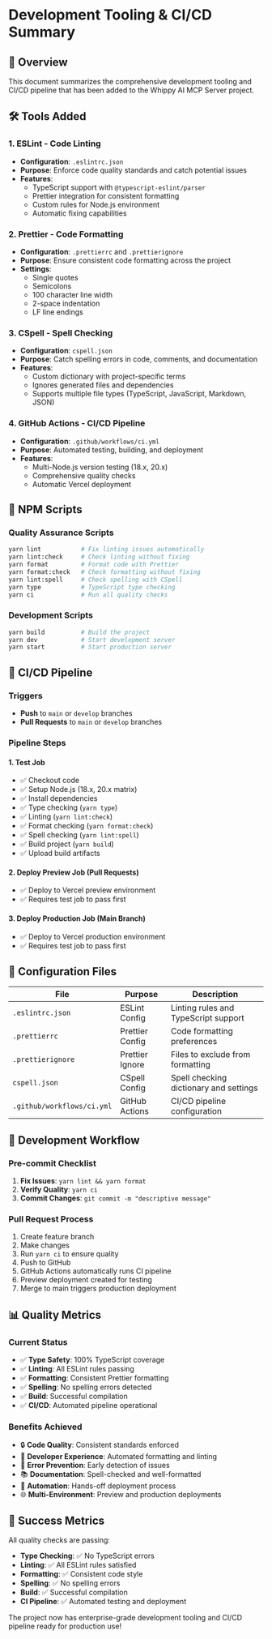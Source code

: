 # Development Tooling & CI/CD Summary

## 🎯 Overview

This document summarizes the comprehensive development tooling and CI/CD pipeline that has been added to the Whippy AI MCP Server project.

## 🛠️ Tools Added

### 1. **ESLint** - Code Linting

- **Configuration**: `.eslintrc.json`
- **Purpose**: Enforce code quality standards and catch potential issues
- **Features**:
  - TypeScript support with `@typescript-eslint/parser`
  - Prettier integration for consistent formatting
  - Custom rules for Node.js environment
  - Automatic fixing capabilities

### 2. **Prettier** - Code Formatting

- **Configuration**: `.prettierrc` and `.prettierignore`
- **Purpose**: Ensure consistent code formatting across the project
- **Settings**:
  - Single quotes
  - Semicolons
  - 100 character line width
  - 2-space indentation
  - LF line endings

### 3. **CSpell** - Spell Checking

- **Configuration**: `cspell.json`
- **Purpose**: Catch spelling errors in code, comments, and documentation
- **Features**:
  - Custom dictionary with project-specific terms
  - Ignores generated files and dependencies
  - Supports multiple file types (TypeScript, JavaScript, Markdown, JSON)

### 4. **GitHub Actions** - CI/CD Pipeline

- **Configuration**: `.github/workflows/ci.yml`
- **Purpose**: Automated testing, building, and deployment
- **Features**:
  - Multi-Node.js version testing (18.x, 20.x)
  - Comprehensive quality checks
  - Automatic Vercel deployment

## 📜 NPM Scripts

### Quality Assurance Scripts

```bash
yarn lint           # Fix linting issues automatically
yarn lint:check     # Check linting without fixing
yarn format         # Format code with Prettier
yarn format:check   # Check formatting without fixing
yarn lint:spell     # Check spelling with CSpell
yarn type           # TypeScript type checking
yarn ci             # Run all quality checks
```

### Development Scripts

```bash
yarn build          # Build the project
yarn dev            # Start development server
yarn start          # Start production server
```

## 🔄 CI/CD Pipeline

### Triggers

- **Push** to `main` or `develop` branches
- **Pull Requests** to `main` or `develop` branches

### Pipeline Steps

#### 1. **Test Job**

- ✅ Checkout code
- ✅ Setup Node.js (18.x, 20.x matrix)
- ✅ Install dependencies
- ✅ Type checking (`yarn type`)
- ✅ Linting (`yarn lint:check`)
- ✅ Format checking (`yarn format:check`)
- ✅ Spell checking (`yarn lint:spell`)
- ✅ Build project (`yarn build`)
- ✅ Upload build artifacts

#### 2. **Deploy Preview Job** (Pull Requests)

- ✅ Deploy to Vercel preview environment
- ✅ Requires test job to pass first

#### 3. **Deploy Production Job** (Main Branch)

- ✅ Deploy to Vercel production environment
- ✅ Requires test job to pass first

## 🔧 Configuration Files

| File                       | Purpose         | Description                            |
| -------------------------- | --------------- | -------------------------------------- |
| `.eslintrc.json`           | ESLint Config   | Linting rules and TypeScript support   |
| `.prettierrc`              | Prettier Config | Code formatting preferences            |
| `.prettierignore`          | Prettier Ignore | Files to exclude from formatting       |
| `cspell.json`              | CSpell Config   | Spell checking dictionary and settings |
| `.github/workflows/ci.yml` | GitHub Actions  | CI/CD pipeline configuration           |

## 🚀 Development Workflow

### Pre-commit Checklist

1. **Fix Issues**: `yarn lint && yarn format`
2. **Verify Quality**: `yarn ci`
3. **Commit Changes**: `git commit -m "descriptive message"`

### Pull Request Process

1. Create feature branch
2. Make changes
3. Run `yarn ci` to ensure quality
4. Push to GitHub
5. GitHub Actions automatically runs CI pipeline
6. Preview deployment created for testing
7. Merge to main triggers production deployment

## 📊 Quality Metrics

### Current Status

- ✅ **Type Safety**: 100% TypeScript coverage
- ✅ **Linting**: All ESLint rules passing
- ✅ **Formatting**: Consistent Prettier formatting
- ✅ **Spelling**: No spelling errors detected
- ✅ **Build**: Successful compilation
- ✅ **CI/CD**: Automated pipeline operational

### Benefits Achieved

- 🔒 **Code Quality**: Consistent standards enforced
- 🚀 **Developer Experience**: Automated formatting and linting
- 🐛 **Error Prevention**: Early detection of issues
- 📚 **Documentation**: Spell-checked and well-formatted
- 🔄 **Automation**: Hands-off deployment process
- 🌐 **Multi-Environment**: Preview and production deployments

## 🎉 Success Metrics

All quality checks are passing:

- **Type Checking**: ✅ No TypeScript errors
- **Linting**: ✅ All ESLint rules satisfied
- **Formatting**: ✅ Consistent code style
- **Spelling**: ✅ No spelling errors
- **Build**: ✅ Successful compilation
- **CI Pipeline**: ✅ Automated testing and deployment

The project now has enterprise-grade development tooling and CI/CD pipeline ready for production use!
